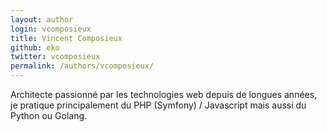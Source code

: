 ```yaml
---
layout: author
login: vcomposieux
title: Vincent Composieux
github: eko
twitter: vcomposieux
permalink: /authors/vcomposieux/
---
```

Architecte passionné par les technologies web depuis de longues années, je pratique principalement du PHP (Symfony) / Javascript mais aussi du Python ou Golang.
